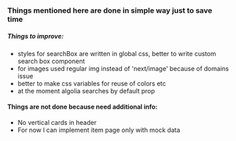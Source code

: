 ### Things mentioned here are done in simple way just to save time   

##### Things to improve:  
+ styles for searchBox are written in global css, better to write custom search box component  
+ for images used regular img instead of 'next/image' because of domains issue  
+ better to make css variables for reuse of colors etc  
+ at the moment algolia searches by default prop  

#### Things are not done because need additional info:
+ No vertical cards in header
+ For now I can implement item page only with mock data
